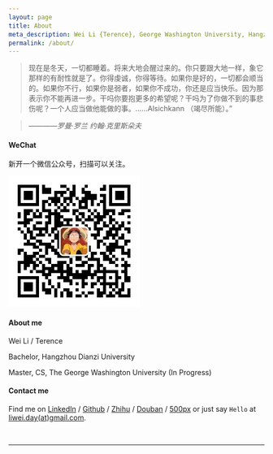 ```yaml
---
layout: page
title: About
meta_description: Wei Li {Terence}, George Washington University, Hangzhou Dianzi University
permalink: /about/
---
```


>现在是冬天，一切都睡着。将来大地会醒过来的。你只要跟大地一样，象它那样的有耐性就是了。你得虔诚，你得等待。如果你是好的，一切都会顺当的。如果你不行，如果你是弱者，如果你不成功，你还是应当快乐。因为那表示你不能再进一步。干吗你要抱更多的希望呢？干吗为了你做不到的事悲伤呢？一个人应当做他能做的事。……Alsichkann （竭尽所能）。”

>    ————*罗曼·罗兰 约翰·克里斯朵夫*

#### WeChat
新开一个微信公众号，扫描可以关注。

![wechat][wechat]

#### About me
Wei Li / Terence

Bachelor, Hangzhou Dianzi University

Master, CS, The George Washington University (In Progress)

#### Contact me

Find me on [LinkedIn][linkedin] / [Github][github] / [Zhihu][zhihu] / [Douban][douban] / [500px][500px] or just say `Hello` at 
[liwei.day(at)gmail.com](mailto:liwei.day@gmail.com).


<br/>


***

<!-- 多说评论框 start -->
<div class="ds-thread" data-thread-key="/about" data-title="About" data-url="mindlee.com/about"></div>

[linkedin]: https://www.linkedin.com/in/wliday
[github]: https://github.com/wliday
[twitter]: https://twitter.com/wliday
[douban]: http://www.douban.com/people/mindlee/
[zhihu]: http://www.zhihu.com/people/wliday
[500px]: https://500px.com/wliday
[wechat]: /uploads/2015/10/wechat.jpg

